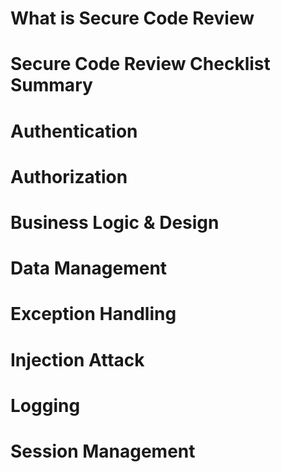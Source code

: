# What is Secure Code Review

# Secure Code Review Checklist Summary

# Authentication

# Authorization

# Business Logic & Design

# Data Management

# Exception Handling

# Injection Attack

# Logging

# Session Management
